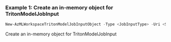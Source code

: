 ### Example 1: Create an in-memory object for TritonModelJobInput
```powershell
New-AzMLWorkspaceTritonModelJobInputObject -Type <JobInputType> -Uri <String>
```

Create an in-memory object for TritonModelJobInput


